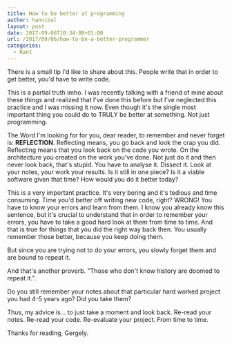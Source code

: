 ```yaml
---
title: How to be better at programming
author: hannibal
layout: post
date: 2017-09-06T10:34:00+01:00
url: /2017/09/06/how-to-be-a-better-programmer
categories:
  - Rant
---
```


There is a small tip I'd like to share about this. People write that in order to get better, you'd have to write code.

This is a partial truth imho. I was recently talking with a friend of mine about these things and realized that I've done this
before but I've neglected this practice and I was missing it now. Even though it's the single most important thing you could do to
TRULY be better at something. Not just programming.

The Word I'm looking for for you, dear reader, to remember and never forget is: **REFLECTION**. Reflecting means, you go back and
look the crap you did. Reflecting means that you look back on the code you wrote. On the architecture you created on the work
you've done. Not just do it and then never look back, that's stupid. You have to analyse it. Dissect it. Look at your notes, your
work your results. Is it still in one piece? Is it a viable software given that time? How would you do it better today?

This is a very important practice. It's very boring and it's tedious and time consuming. Time you'd better off writing new code,
right? WRONG! You have to know your errors and learn from them. I know you already know this sentence, but it's crucial to
understand that in order to remember your errors, you have to take a good hard look at them from time to time. And that is true
for things that you did the right way back then. You usually remember those better, because you keep doing them.

But since you are trying not to do your errors, you slowly forget them and are bound to repeat it.

And that's another proverb. "Those who don't know history are doomed to repeat it.".

Do you still remember your notes about that particular hard worked project you had 4-5 years ago? Did you take them?

Thus, my advice is... to just take a moment and look back. Re-read your notes. Re-read your code. Re-evaluate your project. From
time to time.

Thanks for reading,
Gergely.


